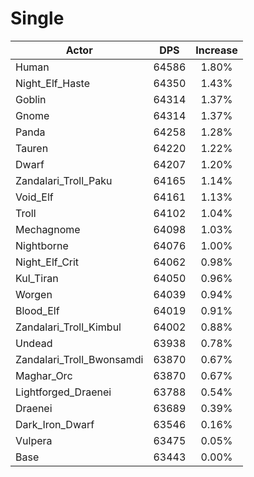 # Single
| Actor | DPS | Increase |
|---|:---:|:---:|
|Human|64586|1.80%|
|Night_Elf_Haste|64350|1.43%|
|Goblin|64314|1.37%|
|Gnome|64314|1.37%|
|Panda|64258|1.28%|
|Tauren|64220|1.22%|
|Dwarf|64207|1.20%|
|Zandalari_Troll_Paku|64165|1.14%|
|Void_Elf|64161|1.13%|
|Troll|64102|1.04%|
|Mechagnome|64098|1.03%|
|Nightborne|64076|1.00%|
|Night_Elf_Crit|64062|0.98%|
|Kul_Tiran|64050|0.96%|
|Worgen|64039|0.94%|
|Blood_Elf|64019|0.91%|
|Zandalari_Troll_Kimbul|64002|0.88%|
|Undead|63938|0.78%|
|Zandalari_Troll_Bwonsamdi|63870|0.67%|
|Maghar_Orc|63870|0.67%|
|Lightforged_Draenei|63788|0.54%|
|Draenei|63689|0.39%|
|Dark_Iron_Dwarf|63546|0.16%|
|Vulpera|63475|0.05%|
|Base|63443|0.00%|
